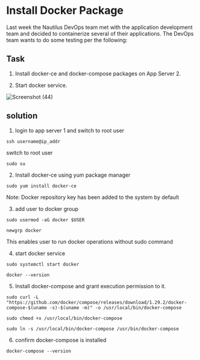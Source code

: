 
# Install Docker Package


Last week the Nautilus DevOps team met with the application development team and decided to containerize several of their applications. The DevOps team wants to do some testing per the following:

## Task
1. Install docker-ce and docker-compose packages on App Server 2.


2. Start docker service.

![Screenshot (44)](https://github.com/DrInTech22/KodeKloud-Engineer-Tasks/assets/94924061/690f4bfb-ed35-4bd2-b354-f61329b56ee8)


## solution
1. login to app server 1 and switch to root user

```
ssh username@ip_addr
```
  switch to root user
```
sudo su
```

2. Install docker-ce using yum package manager
```
sudo yum install docker-ce
```
Note: Docker repository key has been added to the system by default

3. add user to docker group
```
sudo usermod -aG docker $USER
```
```
newgrp docker
```
This enables user to run docker operations without sudo command 


4. start docker service
```
sudo systemctl start docker
```
```
docker --version 
```
5. Install docker-compose and grant execution permission to it.

```
sudo curl -L "https://github.com/docker/compose/releases/download/1.29.2/docker-compose-$(uname -s)-$(uname -m)" -o /usr/local/bin/docker-compose
```
```
sudo chmod +x /usr/local/bin/docker-compose
```
```
sudo ln -s /usr/local/bin/docker-compose /usr/bin/docker-compose
```

6. confirm docker-compose is installed
```
docker-compose --version
```

